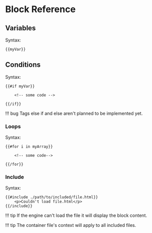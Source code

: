 # Block Reference

## Variables

Syntax:
```
{{myVar}}
```

## Conditions

Syntax:
```
{{#if myVar}}

    <!-- some code -->

{{/if}}
```

!!! bug
    Tags else if and else aren't planned to be implemented yet.

### Loops

Syntax:
```
{{#for i in myArray}}

    <!-- some code-->

{{/for}}
```

### Include

Syntax:
```
{{#include ./path/to/included/file.html}}
    <p>Couldn't load file.html</p>
{{/include}}
```

!!! tip
    If the engine can't load the file it will display the block content.

!!! tip
    The container file's context will apply to all included files.
